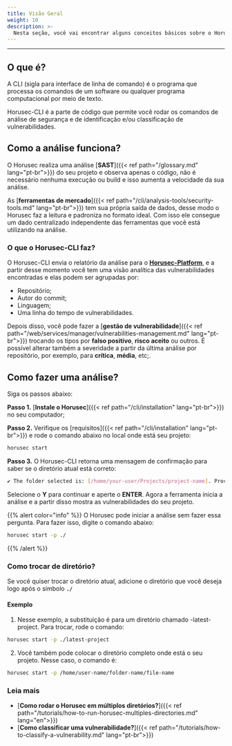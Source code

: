 ```yaml
---
title: Visão Geral
weight: 10
description: >-
  Nesta seção, você vai encontrar alguns conceitos básicos sobre o Horusec-CLI.
---
```


---

## **O que é?** 
A CLI (sigla para interface de linha de comando) é o programa que processa os comandos de um software ou qualquer programa computacional por meio de texto.

Horusec-CLI é a parte de código que permite você rodar os comandos de análise de segurança e de identificação e/ou classificação de vulnerabilidades.


## **Como a análise funciona?** 
 
O Horusec realiza uma análise [**SAST**]({{< ref path="/glossary.md" lang="pt-br">}}) do seu projeto e observa apenas o código, não é necessário nenhuma execução ou build e isso aumenta a velocidade da sua análise.  

As [**ferramentas de mercado**]({{< ref path="/cli/analysis-tools/security-tools.md" lang="pt-br">}}) tem sua própria saída de dados, desse modo o Horusec faz a leitura e padroniza no formato ideal. Com isso ele consegue um dado centralizado independente das ferramentas que você está utilizando na análise.

### **O que o Horusec-CLI faz?**
O Horusec-CLI envia o relatório da análise para o [**Horusec-Platform**](https://github.com/ZupIT/horusec-platform), e a partir desse momento você tem uma visão analítica das vulnerabilidades encontradas e elas podem ser agrupadas por:

- Repositório; 
- Autor do commit;
- Linguagem;
- Uma linha do tempo de vulnerabilidades. 

Depois disso, você pode fazer a [**gestão de vulnerabilidade**]({{< ref path="/web/services/manager/vulnerabilities-management.md" lang="pt-br">}}) trocando os tipos por **falso positivo**, **risco aceito** ou outros. 
É possível alterar também a severidade a partir da última análise por repositório, por exemplo, para **crítica**, **média**, etc;.


## **Como fazer uma análise?**
Siga os passos abaixo: 

**Passo 1.** [**Instale o Horusec**]({{< ref path="/cli/installation" lang="pt-br">}}) no seu computador;

**Passo 2.** Verifique os [requisitos]({{< ref path="/cli/installation" lang="pt-br">}}) e rode o comando abaixo no local onde está seu projeto:

```bash
horusec start
```

**Passo 3.** O Horusec-CLI retorna uma mensagem de confirmação para saber se o diretório atual está correto:

```bash
✔ The folder selected is: [/home/your-user/Projects/project-name]. Proceed? [Y/n]: Y
```

Selecione o **Y** para continuar e aperte o **ENTER**. Agora a ferramenta inicia a análise e a partir disso mostra as vulnerabilidades do seu projeto.


{{% alert color="info" %}}
O Horusec pode iniciar a análise sem fazer essa pergunta. Para fazer isso, digite o comando abaixo: 

```bash
horusec start -p ./
```
{{% /alert %}}


### **Como trocar de diretório?**

Se você quiser trocar o diretório atual, adicione o diretório que você deseja logo após o símbolo **`./`** 

#### **Exemplo** 

1. Nesse exemplo, a substituição é para um diretório chamado -latest-project. Para trocar, rode o comando:

```bash
horusec start -p ./latest-project
```

2. Você também pode colocar o diretório completo onde está o seu projeto. Nesse caso, o comando é: 

```bash
horusec start -p /home/user-name/folder-name/file-name
```

### Leia mais
- [**Como rodar o Horusec em múltiplos diretórios?**]({{< ref path="/tutorials/how-to-run-horusec-multiples-directories.md" lang="en">}})
- [**Como classificar uma vulnerabilidade?**]({{< ref path="/tutorials/how-to-classify-a-vulnerability.md" lang="pt-br">}})
